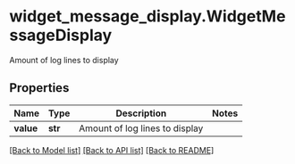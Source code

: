 # widget_message_display.WidgetMessageDisplay

Amount of log lines to display
## Properties
Name | Type | Description | Notes
------------ | ------------- | ------------- | -------------
**value** | **str** | Amount of log lines to display | 

[[Back to Model list]](../README.md#documentation-for-models) [[Back to API list]](../README.md#documentation-for-api-endpoints) [[Back to README]](../README.md)


